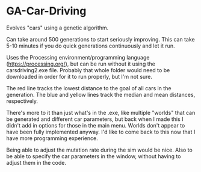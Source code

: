 # GA-Car-Driving
Evolves "cars" using a genetic algorithm.

Can take around 500 generations to start seriously improving. This can take 5-10 minutes if you do quick generations continuously and let it run.

Uses the Processing environment/programming language (https://processing.org/), but can be run without it using the carsdriving2.exe file. Probably that whole folder would need to be downloaded in order for it to run properly, but I'm not sure.

The red line tracks the lowest distance to the goal of all cars in the generation. The blue and yellow lines track the median and mean distances, respectively. 

There's more to it than just what's in the .exe, like multiple "worlds" that can be generated and different car parameters, but back when I made this I didn't add in options for those in the main menu. Worlds don't appear to have been fully implemented anyway. I'd like to come back to this now that I have more programming experience.

Being able to adjust the mutation rate during the sim would be nice. Also to be able to specify the car parameters in the window, without having to adjust them in the code. 
